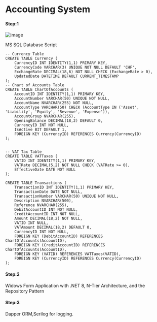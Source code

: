 # Accounting System

#### Step:1
![image](https://github.com/user-attachments/assets/95baf45d-8f4d-4f0c-9a67-bc6682a65e5f)

MS SQL Database Script

```
-- Currency Table
CREATE TABLE Currency (
    CurrencyID INT IDENTITY(1,1) PRIMARY KEY,
    CurrencyCode VARCHAR(3) UNIQUE NOT NULL DEFAULT 'CHF',
    ExchangeRate DECIMAL(18,6) NOT NULL CHECK (ExchangeRate > 0),
    UpdatedDate DATETIME DEFAULT CURRENT_TIMESTAMP
);
-- Chart of Accounts Table
CREATE TABLE ChartOfAccounts (
    AccountID INT IDENTITY(1,1) PRIMARY KEY,
    AccountNumber VARCHAR(50) UNIQUE NOT NULL,
    AccountName NVARCHAR(255) NOT NULL,
    AccountType VARCHAR(50) CHECK (AccountType IN ('Asset', 'Liability', 'Equity', 'Revenue', 'Expense')),
    AccountGroup NVARCHAR(255),
    OpeningBalance DECIMAL(18,2) DEFAULT 0,
	CurrencyID INT NOT NULL,
	IsActive BIT DEFAULT 1,
	FOREIGN KEY (CurrencyID) REFERENCES Currency(CurrencyID)
);


-- VAT Tax Table
CREATE TABLE VATTaxes (
    VATID INT IDENTITY(1,1) PRIMARY KEY,
    VATRate DECIMAL(5,2) NOT NULL CHECK (VATRate >= 0),
    EffectiveDate DATE NOT NULL
);

CREATE TABLE Transactions (
    TransactionID INT IDENTITY(1,1) PRIMARY KEY,
    TransactionDate DATE NOT NULL,
    TransactionNumber VARCHAR(50) UNIQUE NOT NULL,
    Description NVARCHAR(500),
    Reference NVARCHAR(255),
    DebitAccountID INT NOT NULL,
    CreditAccountID INT NOT NULL,
    Amount DECIMAL(18,2) NOT NULL,
    VATID INT NULL,
    VATAmount DECIMAL(18,2) DEFAULT 0,
    CurrencyID INT NOT NULL,
    FOREIGN KEY (DebitAccountID) REFERENCES ChartOfAccounts(AccountID),
    FOREIGN KEY (CreditAccountID) REFERENCES ChartOfAccounts(AccountID),
    FOREIGN KEY (VATID) REFERENCES VATTaxes(VATID),
    FOREIGN KEY (CurrencyID) REFERENCES Currency(CurrencyID)
);
```
#### Step:2
Widows Form Application with .NET 8, N-Tier Architecture, and the Repository Pattern

#### Step:3
Dapper ORM,Serilog for logging.
